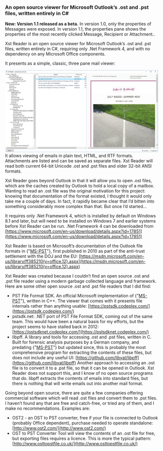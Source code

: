 ### An open source viewer for Microsoft Outlook’s .ost and .pst files, written entirely in C#

**New:  Version 1.1 released as a beta.**  In version 1.0, only the properties of Messages were exposed. In version 1.1, the properties pane shows the properties of the most recently clicked Message, Recipient or Attachment..
 
Xst Reader is an open source viewer for Microsoft Outlook’s .ost and .pst files, written entirely in C#, requiring only .Net Framework 4, and with no dependency on any Microsoft Office components.

It presents as a simple, classic, three pane mail viewer:

 ![](Home_screenshot0.9.jpg)
It allows viewing of emails in plain text, HTML, and RTF formats.  Attachments are listed and can be saved as separate files.  Xst Reader will read both current 64-bit Unicode .ost and .pst files and older 32-bit ANSI formats.

Xst Reader goes beyond Outlook in that it will allow you to open .ost files, which are the caches created by Outlook to hold a local copy of a mailbox. Wanting to read an .ost file was the original motivation for this project: knowing that documentation of the format existed, I thought it would only take me a couple of days. In fact, it rapidly became clear that I’d bitten into something considerably more complex than that. But once I’d started…

It requires only .Net Framework 4, which is installed by default on Windows 8.1 and later, but will need to be installed on Windows 7 and earlier systems before Xst Reader can be run.  .Net Framework 4 can be downloaded from [https://www.microsoft.com/en-us/download/details.aspx?id=17851](https://www.microsoft.com/en-us/download/details.aspx?id=17851)

Xst Reader is based on Microsoft’s documentation of the Outlook file formats in {"[MS-PST](MS-PST)"}, first published in 2010 as part of the anti-trust settlement with the DOJ and the EU: [https://msdn.microsoft.com/en-us/library/ff385210(v=office.12).aspx](https://msdn.microsoft.com/en-us/library/ff385210(v=office.12).aspx) 

Xst Reader was created because I couldn’t find an open source .ost and .pst file reader using a modern garbage collected language and framework. Here are some other open source .ost and .pst file readers that I did find:

* PST File Format SDK. An official Microsoft implementation of {"[MS-PST](MS-PST)"}, written in C++. The viewer that comes with it presents file internals rather than anything usable: [https://pstsdk.codeplex.com/](https://pstsdk.codeplex.com/)
* pstsdk.net: .NET port of PST File Format SDK, coming out of the same team. This would have been a natural basis for my efforts, but the project seems to have stalled back in 2012: [https://pstsdknet.codeplex.com/](https://pstsdknet.codeplex.com/)
* libpff. A library and tools for accessing .ost and .pst files, written in C. Built for forensic analysis purposes by a German company, and predating {"[MS-PST](MS-PST)"} but updated since, this is probably the most comprehensive program for extracting the contents of these files, but does not include any useful UI: [https://github.com/libyal/libpff](https://github.com/libyal/libpff)
Another approach to accessing an .ost file is to convert it to a .pst file, so that it can be opened in Outlook.
Xst Reader does not support this, and I know of no open source programs that do. libpff extracts the contents of emails into standard files, but there is nothing that will write emails out into another mail format. 

Going beyond open source, there are quite a few companies offering commercial software which will read .ost files and convert them to .pst files. I haven’t found any that are free and catch-free, or tried any of them, and I make no recommendations. Examples are:
* OST2 - an OST to PST converter, free if your file is connected to Outlook (probably Office dependent), purchase needed to operate standalone: [http://www.ost2.com/](http://www.ost2.com/)
* OST to PST Converter Tool will view the contents of an .ost file for free,  but exporting files requires a licence. This is more the typical pattern: [http://www.osttopstfile.co.uk/](http://www.osttopstfile.co.uk/)


 


